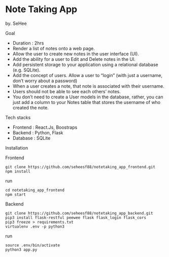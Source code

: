 # Note Taking App
by. SeHee

Goal
- Duration : 2hrs
- Render a list of notes onto a web page.
- Allow the user to create new notes in the user interface (UI).
- Add the ability for a user to Edit and Delete notes in the UI.
- Add persistent storage to your application using a relational database (e.g. SQLite).
- Add the concept of users. Allow a user to “login” (with just a username, don’t worry about a password)
- When a user creates a note, that note is associated with their username.
- Users should not be able to see each others’ notes.
- You don’t need to create a User models in the database, rather, you can just add a column to your Notes table that stores the username of who created the note.


Tech stacks
- Frontend : React.Js, Boostraps
- Backend : Python, Flask
- Database : SQLite

Installation

Frontend

```
git clone https://github.com/seheesf88/notetaking_app_frontend.git
npm install
```
run

```
cd notetaking_app_frontend
npm start
```

Backend

```
git clone https://github.com/seheesf88/notetaking_app_backend.git
pip3 install flask-restful peewee flask flask_login flask_cors
pip3 freeze > requirements.txt
virtualenv .env -p python3
```

run
```
source .env/bin/activate
python3 app.py
```
